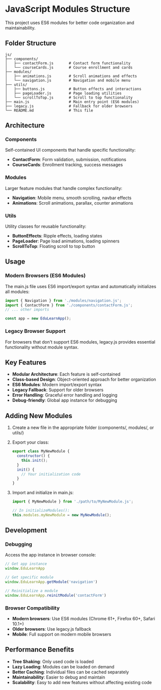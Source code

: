 # JavaScript Modules Structure

This project uses ES6 modules for better code organization and maintainability.

## Folder Structure

```
js/
├── components/
│   ├── contactForm.js       # Contact form functionality
│   └── courseCards.js       # Course enrollment and cards
├── modules/
│   ├── animations.js        # Scroll animations and effects
│   └── navigation.js        # Navigation and mobile menu
├── utils/
│   ├── buttons.js           # Button effects and interactions
│   ├── pageLoader.js        # Page loading utilities
│   └── scrollToTop.js       # Scroll to top functionality
├── main.js                  # Main entry point (ES6 modules)
├── legacy.js                # Fallback for older browsers
└── README.md                # This file
```

## Architecture

### Components
Self-contained UI components that handle specific functionality:
- **ContactForm**: Form validation, submission, notifications
- **CourseCards**: Enrollment tracking, success messages

### Modules
Larger feature modules that handle complex functionality:
- **Navigation**: Mobile menu, smooth scrolling, navbar effects
- **Animations**: Scroll animations, parallax, counter animations

### Utils
Utility classes for reusable functionality:
- **ButtonEffects**: Ripple effects, loading states
- **PageLoader**: Page load animations, loading spinners
- **ScrollToTop**: Floating scroll to top button

## Usage

### Modern Browsers (ES6 Modules)
The main.js file uses ES6 import/export syntax and automatically initializes all modules:

```javascript
import { Navigation } from './modules/navigation.js';
import { ContactForm } from './components/contactForm.js';
// ... other imports

const app = new EduLearnApp();
```

### Legacy Browser Support
For browsers that don't support ES6 modules, legacy.js provides essential functionality without module syntax.

## Key Features

- **Modular Architecture**: Each feature is self-contained
- **Class-based Design**: Object-oriented approach for better organization
- **ES6 Modules**: Modern import/export syntax
- **Legacy Fallback**: Support for older browsers
- **Error Handling**: Graceful error handling and logging
- **Debug-friendly**: Global app instance for debugging

## Adding New Modules

1. Create a new file in the appropriate folder (components/, modules/, or utils/)
2. Export your class:
   ```javascript
   export class MyNewModule {
     constructor() {
       this.init();
     }
     init() {
       // Your initialization code
     }
   }
   ```

3. Import and initialize in main.js:
   ```javascript
   import { MyNewModule } from './path/to/MyNewModule.js';

   // In initializeModules():
   this.modules.myNewModule = new MyNewModule();
   ```

## Development

### Debugging
Access the app instance in browser console:
```javascript
// Get app instance
window.EduLearnApp

// Get specific module
window.EduLearnApp.getModule('navigation')

// Reinitialize a module
window.EduLearnApp.reinitModule('contactForm')
```

### Browser Compatibility
- **Modern browsers**: Use ES6 modules (Chrome 61+, Firefox 60+, Safari 10.1+)
- **Older browsers**: Use legacy.js fallback
- **Mobile**: Full support on modern mobile browsers

## Performance Benefits

- **Tree Shaking**: Only used code is loaded
- **Lazy Loading**: Modules can be loaded on demand
- **Better Caching**: Individual files can be cached separately
- **Maintainability**: Easier to debug and maintain
- **Scalability**: Easy to add new features without affecting existing code